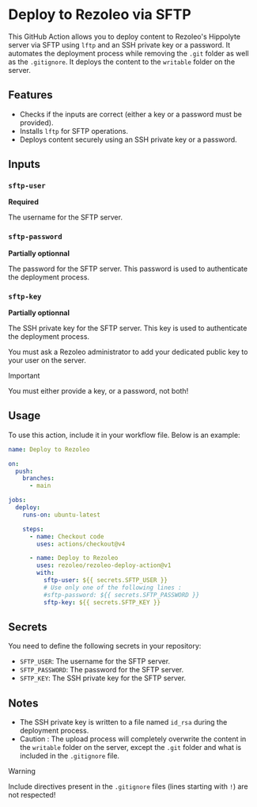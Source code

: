 # Deploy to Rezoleo via SFTP

This GitHub Action allows you to deploy content to Rezoleo's Hippolyte server via SFTP using `lftp` and an SSH private key or a password. It automates the deployment process while removing the `.git` folder as well as the `.gitignore`. It deploys the content to the `writable` folder on the server.

## Features
- Checks if the inputs are correct (either a key or a password must be provided).
- Installs `lftp` for SFTP operations.
- Deploys content securely using an SSH private key or a password.

## Inputs

### `sftp-user`
**Required**

The username for the SFTP server.

### `sftp-password`
**Partially optionnal**

The password for the SFTP server. This password is used to authenticate the deployment process.

### `sftp-key`
**Partially optionnal**

The SSH private key for the SFTP server. This key is used to authenticate the deployment process.

You must ask a Rezoleo administrator to add your dedicated public key to your user on the server.

> [!IMPORTANT] 
> You must either provide a key, or a password, not both!

## Usage

To use this action, include it in your workflow file. Below is an example:

```yaml
name: Deploy to Rezoleo

on:
  push:
    branches:
      - main

jobs:
  deploy:
    runs-on: ubuntu-latest

    steps:
      - name: Checkout code
        uses: actions/checkout@v4

      - name: Deploy to Rezoleo
        uses: rezoleo/rezoleo-deploy-action@v1
        with:
          sftp-user: ${{ secrets.SFTP_USER }}
          # Use only one of the following lines :
          #sftp-password: ${{ secrets.SFTP_PASSWORD }}
          sftp-key: ${{ secrets.SFTP_KEY }}
```

## Secrets

You need to define the following secrets in your repository:

- `SFTP_USER`: The username for the SFTP server.
- `SFTP_PASSWORD`: The password for the SFTP server.
- `SFTP_KEY`: The SSH private key for the SFTP server.

## Notes

- The SSH private key is written to a file named `id_rsa` during the deployment process.
- Caution : The upload process will completely overwrite the content in the `writable` folder on the server, except the `.git` folder and what is included in the `.gitignore` file.

> [!WARNING] 
> Include directives present in the `.gitignore` files (lines starting with `!`) are not respected!
